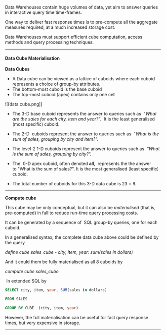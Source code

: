 
Data Warehouses contain huge volumes of data, yet aim to answer queries in interactive query time time-frames.

One way to deliver fast response times is to pre-compute all the aggregate measures required, at a much increased storage cost.

Data Warehouses must support efficient cube computation, access methods and query processing techniques.

---

#### Data Cube Materialisation

**Data Cubes**

-   A Data cube can be viewed as a lattice of cuboids where each cuboid represents a choice of group-by attributes.    
-   The bottom-most cuboid is the base cuboid
-   The top-most cuboid (apex) contains only one cell

![[data cube.png]]

-   The 3-D base cuboid represents the answer to queries such as  "_What  are the sales for each city, item and year?"._  It is the least generalised (most specific) cuboid.
-   The 2-D  cuboids represent the answer to queries such as  "_What is the sum of sales, grouping by city and item?"._
-   The level-2 1-D cuboids represent the answer to queries such as  _"_What is_ _the sum of sales, grouping by city?".__
-   The  0-D apex cuboid, often denoted **all**,  represents the the answer to "What is the sum of sales?". It is the most generalised (least specific) cuboid.

-   The total number of cuboids for this 3-D data cube is 23 = 8.

---

**Compute cube**

This cube may be only conceptual, but it can also be _materialised_ (that is, pre-computed) in full to reduce run-time query processing costs.

It can be generated by a sequence of  SQL group-by queries, one for each cuboid.

In a generalised syntax, the complete data cube above could be defined by the query

_define cube sales_cube - city, item, year: sum(sales in dollars)_

And it could them be fully materialised as all 8 cuboids by

_compute cube sales_cube_

 In extended SQL by

```sql
SELECT city, item, year, SUM(sales in dollars)

FROM SALES

GROUP BY CUBE  (city, item, year)
```

However, the full materialisation can be useful for fast query response times, but very expensive in storage.

---

